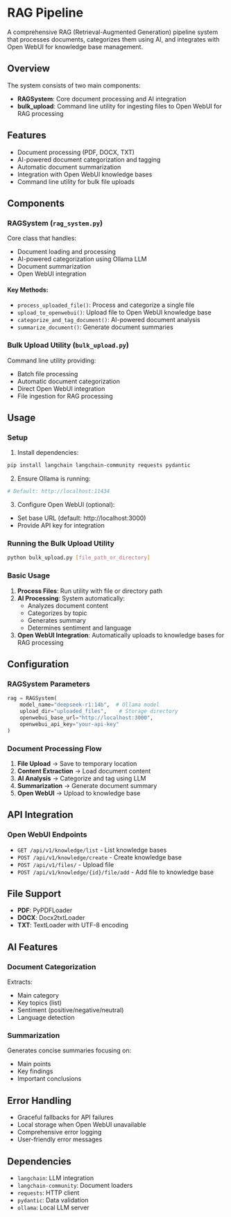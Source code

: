 # RAG Pipeline

A comprehensive RAG (Retrieval-Augmented Generation) pipeline system that processes documents, categorizes them using AI, and integrates with Open WebUI for knowledge base management.

## Overview

The system consists of two main components:
- **RAGSystem**: Core document processing and AI integration
- **bulk_upload**: Command line utility for ingesting files to Open WebUI for RAG processing

## Features

- Document processing (PDF, DOCX, TXT)
- AI-powered document categorization and tagging
- Automatic document summarization
- Integration with Open WebUI knowledge bases
- Command line utility for bulk file uploads

## Components

### RAGSystem (`rag_system.py`)

Core class that handles:
- Document loading and processing
- AI-powered categorization using Ollama LLM
- Document summarization
- Open WebUI integration

#### Key Methods:
- `process_uploaded_file()`: Process and categorize a single file
- `upload_to_openwebui()`: Upload file to Open WebUI knowledge base
- `categorize_and_tag_document()`: AI-powered document analysis
- `summarize_document()`: Generate document summaries

### Bulk Upload Utility (`bulk_upload.py`)

Command line utility providing:
- Batch file processing
- Automatic document categorization
- Direct Open WebUI integration
- File ingestion for RAG processing

## Usage

### Setup

1. Install dependencies:
```bash
pip install langchain langchain-community requests pydantic
```

2. Ensure Ollama is running:
```bash
# Default: http://localhost:11434
```

3. Configure Open WebUI (optional):
- Set base URL (default: http://localhost:3000)
- Provide API key for integration

### Running the Bulk Upload Utility

```bash
python bulk_upload.py [file_path_or_directory]
```

### Basic Usage

1. **Process Files**: Run utility with file or directory path
2. **AI Processing**: System automatically:
   - Analyzes document content
   - Categorizes by topic
   - Generates summary
   - Determines sentiment and language
3. **Open WebUI Integration**: Automatically uploads to knowledge bases for RAG processing

## Configuration

### RAGSystem Parameters

```python
rag = RAGSystem(
    model_name="deepseek-r1:14b",  # Ollama model
    upload_dir="uploaded_files",    # Storage directory
    openwebui_base_url="http://localhost:3000",
    openwebui_api_key="your-api-key"
)
```

### Document Processing Flow

1. **File Upload** → Save to temporary location
2. **Content Extraction** → Load document content
3. **AI Analysis** → Categorize and tag using LLM
4. **Summarization** → Generate document summary
5. **Open WebUI** → Upload to knowledge base

## API Integration

### Open WebUI Endpoints

- `GET /api/v1/knowledge/list` - List knowledge bases
- `POST /api/v1/knowledge/create` - Create knowledge base
- `POST /api/v1/files/` - Upload file
- `POST /api/v1/knowledge/{id}/file/add` - Add file to knowledge base

## File Support

- **PDF**: PyPDFLoader
- **DOCX**: Docx2txtLoader  
- **TXT**: TextLoader with UTF-8 encoding

## AI Features

### Document Categorization
Extracts:
- Main category
- Key topics (list)
- Sentiment (positive/negative/neutral)
- Language detection

### Summarization
Generates concise summaries focusing on:
- Main points
- Key findings
- Important conclusions

## Error Handling

- Graceful fallbacks for API failures
- Local storage when Open WebUI unavailable
- Comprehensive error logging
- User-friendly error messages

## Dependencies

- `langchain`: LLM integration
- `langchain-community`: Document loaders
- `requests`: HTTP client
- `pydantic`: Data validation
- `ollama`: Local LLM server